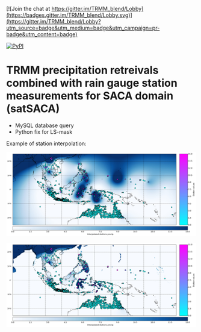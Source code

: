 
[![Join the chat at https://gitter.im/TRMM_blend/Lobby](https://badges.gitter.im/TRMM_blend/Lobby.svg)](https://gitter.im/TRMM_blend/Lobby?utm_source=badge&utm_medium=badge&utm_campaign=pr-badge&utm_content=badge)

[![PyPI](https://img.shields.io/pypi/pyversions/Django.svg)]()


TRMM precipitation retreivals combined with rain gauge station measurements for SACA domain (satSACA)
==

- MySQL database query 
- Python fix for LS-mask

Example of station interpolation:

![Alt text](tmp/Precip_stations_linear_spline_smoothin_eq_2_20000610_example_readme.jpg?raw=true)

![Alt text](tmp/Precip_stations_linear_spline_smoothin_eq_2_20000610_lsmask_0p25deg.jpg?raw=true)
